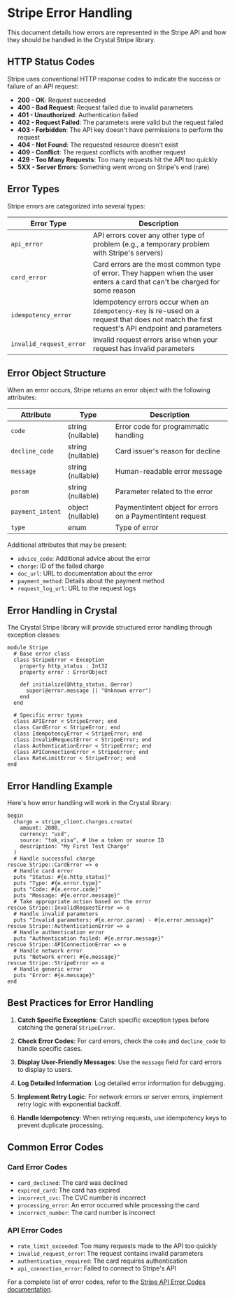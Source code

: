 # Stripe Error Handling

This document details how errors are represented in the Stripe API and how they should be handled in the Crystal Stripe library.

## HTTP Status Codes

Stripe uses conventional HTTP response codes to indicate the success or failure of an API request:

- **200 - OK**: Request succeeded
- **400 - Bad Request**: Request failed due to invalid parameters
- **401 - Unauthorized**: Authentication failed
- **402 - Request Failed**: The parameters were valid but the request failed
- **403 - Forbidden**: The API key doesn't have permissions to perform the request
- **404 - Not Found**: The requested resource doesn't exist
- **409 - Conflict**: The request conflicts with another request
- **429 - Too Many Requests**: Too many requests hit the API too quickly
- **5XX - Server Errors**: Something went wrong on Stripe's end (rare)

## Error Types

Stripe errors are categorized into several types:

| Error Type | Description |
|------------|-------------|
| `api_error` | API errors cover any other type of problem (e.g., a temporary problem with Stripe's servers) |
| `card_error` | Card errors are the most common type of error. They happen when the user enters a card that can't be charged for some reason |
| `idempotency_error` | Idempotency errors occur when an `Idempotency-Key` is re-used on a request that does not match the first request's API endpoint and parameters |
| `invalid_request_error` | Invalid request errors arise when your request has invalid parameters |

## Error Object Structure

When an error occurs, Stripe returns an error object with the following attributes:

| Attribute | Type | Description |
|-----------|------|-------------|
| `code` | string (nullable) | Error code for programmatic handling |
| `decline_code` | string (nullable) | Card issuer's reason for decline |
| `message` | string (nullable) | Human-readable error message |
| `param` | string (nullable) | Parameter related to the error |
| `payment_intent` | object (nullable) | PaymentIntent object for errors on a PaymentIntent request |
| `type` | enum | Type of error |

Additional attributes that may be present:

- `advice_code`: Additional advice about the error
- `charge`: ID of the failed charge
- `doc_url`: URL to documentation about the error
- `payment_method`: Details about the payment method
- `request_log_url`: URL to the request logs

## Error Handling in Crystal

The Crystal Stripe library will provide structured error handling through exception classes:

```crystal
module Stripe
  # Base error class
  class StripeError < Exception
    property http_status : Int32
    property error : ErrorObject
    
    def initialize(@http_status, @error)
      super(@error.message || "Unknown error")
    end
  end
  
  # Specific error types
  class APIError < StripeError; end
  class CardError < StripeError; end
  class IdempotencyError < StripeError; end
  class InvalidRequestError < StripeError; end
  class AuthenticationError < StripeError; end
  class APIConnectionError < StripeError; end
  class RateLimitError < StripeError; end
end
```

## Error Handling Example

Here's how error handling will work in the Crystal library:

```crystal
begin
  charge = stripe_client.charges.create(
    amount: 2000,
    currency: "usd",
    source: "tok_visa", # Use a token or source ID
    description: "My First Test Charge"
  )
  # Handle successful charge
rescue Stripe::CardError => e
  # Handle card error
  puts "Status: #{e.http_status}"
  puts "Type: #{e.error.type}"
  puts "Code: #{e.error.code}"
  puts "Message: #{e.error.message}"
  # Take appropriate action based on the error
rescue Stripe::InvalidRequestError => e
  # Handle invalid parameters
  puts "Invalid parameters: #{e.error.param} - #{e.error.message}"
rescue Stripe::AuthenticationError => e
  # Handle authentication error
  puts "Authentication failed: #{e.error.message}"
rescue Stripe::APIConnectionError => e
  # Handle network error
  puts "Network error: #{e.message}"
rescue Stripe::StripeError => e
  # Handle generic error
  puts "Error: #{e.message}"
end
```

## Best Practices for Error Handling

1. **Catch Specific Exceptions**: Catch specific exception types before catching the general `StripeError`.

2. **Check Error Codes**: For card errors, check the `code` and `decline_code` to handle specific cases.

3. **Display User-Friendly Messages**: Use the `message` field for card errors to display to users.

4. **Log Detailed Information**: Log detailed error information for debugging.

5. **Implement Retry Logic**: For network errors or server errors, implement retry logic with exponential backoff.

6. **Handle Idempotency**: When retrying requests, use idempotency keys to prevent duplicate processing.

## Common Error Codes

### Card Error Codes

- `card_declined`: The card was declined
- `expired_card`: The card has expired
- `incorrect_cvc`: The CVC number is incorrect
- `processing_error`: An error occurred while processing the card
- `incorrect_number`: The card number is incorrect

### API Error Codes

- `rate_limit_exceeded`: Too many requests made to the API too quickly
- `invalid_request_error`: The request contains invalid parameters
- `authentication_required`: The card requires authentication
- `api_connection_error`: Failed to connect to Stripe's API

For a complete list of error codes, refer to the [Stripe API Error Codes documentation](https://docs.stripe.com/error-codes).
